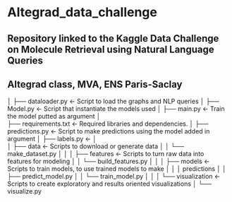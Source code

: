 # Altegrad_data_challenge

## Repository linked to the Kaggle Data Challenge on Molecule Retrieval using Natural Language Queries 
## Altegrad class, MVA, ENS Paris-Saclay
│
├── dataloader.py      <- Script to load the graphs and NLP queries
│
├── Model.py           <- Script that instantiate the models used
│
├── main.py            <- Train the model putted as argument
│     
├── requirements.txt   <- Required libraries and dependencies. 
│
├── predictions.py     <- Script to make predictions using the model added in argument
│
├── labels.py          <- 
│   
│   ├── data           <- Scripts to download or generate data
│   │   └── make_dataset.py
│   │
│   ├── features       <- Scripts to turn raw data into features for modeling
│   │   └── build_features.py
│   │
│   ├── models         <- Scripts to train models, to use trained models to make
│   │   │                 predictions
│   │   ├── predict_model.py
│   │   └── train_model.py
│   │
│   └── visualization  <- Scripts to create exploratory and results oriented visualizations
│       └── visualize.py

